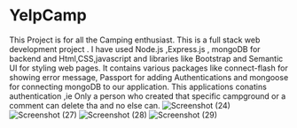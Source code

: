 # YelpCamp
This Project is for all the Camping enthusiast.
This is a full stack web development project . I have used Node.js ,Express.js , mongoDB for backend and Html,CSS,javascript and libraries like Bootstrap and Semantic UI for styling web pages.
It contains various packages like connect-flash for showing error message, Passport for adding Authentications and mongoose for connecting mongoDB to our application.
This applications conatins authentication ,ie Only a person who created that specific campground or a comment can delete tha and no else can.
![Screenshot (24)](https://user-images.githubusercontent.com/82080102/117302595-6f91fd80-ae99-11eb-9231-674fa1b2623e.png)
![Screenshot (27)](https://user-images.githubusercontent.com/82080102/117302625-7882cf00-ae99-11eb-8402-c529b2526d55.png)
![Screenshot (28)](https://user-images.githubusercontent.com/82080102/117302647-7caeec80-ae99-11eb-8a5c-38b2e6298d23.png)
![Screenshot (29)](https://user-images.githubusercontent.com/82080102/117302667-83d5fa80-ae99-11eb-9d05-9ddd2c4e40d4.png)
